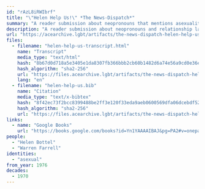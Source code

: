 ```yaml
---
id: "rAzL8iRWIbrf"
title: "\"Helen Help Us!\" *The News-Dispatch*"
summary: "A reader submission about neopronouns that mentions asexuality by name"
description: "A reader submission about neopronouns and relationship labels that mentions asexuality by name"
url: "https://acearchive.lgbt/artifacts/the-news-dispatch-helen-help-us"
files:
  - filename: "helen-help-us-transcript.html"
    name: "Transcript"
    media_type: "text/html"
    hash: "8b67d0d718a5e3405e1da8307fb366bbb2cb60b1482d6a74e56a9cd0e36e4b72"
    hash_algorithm: "sha2-256"
    url: "https://files.acearchive.lgbt/artifacts/the-news-dispatch-helen-help-us/helen-help-us-transcript.html"
    lang: "en"
  - filename: "helen-help-us.bib"
    name: "Citation"
    media_type: "text/x-bibtex"
    hash: "8f42ec73f2bcc8399488be2ff3e120f33eda9aeb0600569dfa06dcebdf52ce8d"
    hash_algorithm: "sha2-256"
    url: "https://files.acearchive.lgbt/artifacts/the-news-dispatch-helen-help-us/helen-help-us.bib"
links:
  - name: "Google Books"
    url: "https://books.google.com/books?id=Yn1YAAAAIBAJ&pg=PA2#v=onepage&q&f=false"
people:
  - "Helen Bottel"
  - "Warren Farrell"
identities:
  - "asexual"
from_year: 1976
decades:
  - 1970
---
```

